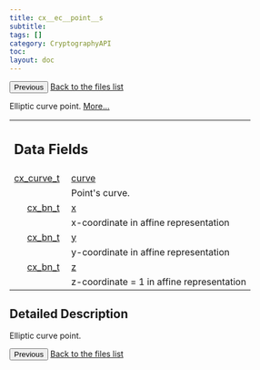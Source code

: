 ```yaml
---
title: cx__ec__point__s
subtitle:
tags: []
category: CryptographyAPI
toc:
layout: doc
---
```


<button class="uk-button uk-button-default uk-button-small uk-margin-medium-top" onclick="history.back()">Previous</button>
<a class="uk-button uk-button-default uk-button-small uk-margin-medium-top crypto-button" href="../../crypto-api/files">Back to the files list</a>


<p>Elliptic curve point.  
 <a href="../cx__ec__point__s#details">More...</a></p>
<table class="memberdecls">
<tr class="heading"><td colspan="4"><h2 class="groupheader"><a name="pub-attribs"></a>
Data Fields</h2></td></tr>
<tr class="memitem:a474bc8df07e877791f9b39dac8f9a8df"><td class="memItemLeft" align="right" valign="top"><a id="a474bc8df07e877791f9b39dac8f9a8df"></a>
<a class="el" href="../ox__ec_8h#ada004671ae8fe2032d4c144ed6ebb837">cx_curve_t</a>&#160;</td><td colspan="3" class="memItemRight" valign="bottom"><a class="el" href="../cx__ec__point__s#a474bc8df07e877791f9b39dac8f9a8df">curve</a></td></tr>
<tr class="memdesc:a474bc8df07e877791f9b39dac8f9a8df"><td class="mdescLeft">&#160;</td><td colspan="3" class="mdescRight">Point's curve. <br /></td></tr>
<tr class="memitem:a67c5de9c285914439dc80e48a37685f5"><td class="memItemLeft" align="right" valign="top"><a id="a67c5de9c285914439dc80e48a37685f5"></a>
<a class="el" href="../ox__bn_8h#a3caccc9ce9a31d3cba31ce1de1194d12">cx_bn_t</a>&#160;</td><td colspan="3" class="memItemRight" valign="bottom"><a class="el" href="../cx__ec__point__s#a67c5de9c285914439dc80e48a37685f5">x</a></td></tr>
<tr class="memdesc:a67c5de9c285914439dc80e48a37685f5"><td class="mdescLeft">&#160;</td><td colspan="3" class="mdescRight">x-coordinate in affine representation <br /></td></tr>
<tr class="memitem:ac5175780fcee14562febe297915b96eb"><td class="memItemLeft" align="right" valign="top"><a id="ac5175780fcee14562febe297915b96eb"></a>
<a class="el" href="../ox__bn_8h#a3caccc9ce9a31d3cba31ce1de1194d12">cx_bn_t</a>&#160;</td><td colspan="3" class="memItemRight" valign="bottom"><a class="el" href="../cx__ec__point__s#ac5175780fcee14562febe297915b96eb">y</a></td></tr>
<tr class="memdesc:ac5175780fcee14562febe297915b96eb"><td class="mdescLeft">&#160;</td><td colspan="3" class="mdescRight">y-coordinate in affine representation <br /></td></tr>
<tr class="memitem:ac5183a1bf7d8cee468a19e93870ab98a"><td class="memItemLeft" align="right" valign="top"><a id="ac5183a1bf7d8cee468a19e93870ab98a"></a>
<a class="el" href="../ox__bn_8h#a3caccc9ce9a31d3cba31ce1de1194d12">cx_bn_t</a>&#160;</td><td colspan="3" class="memItemRight" valign="bottom"><a class="el" href="../cx__ec__point__s#ac5183a1bf7d8cee468a19e93870ab98a">z</a></td></tr>
<tr class="memdesc:ac5183a1bf7d8cee468a19e93870ab98a"><td class="mdescLeft">&#160;</td><td colspan="3" class="mdescRight">z-coordinate = 1 in affine representation <br /></td></tr>
</table>
<a name="details" id="details"></a>

## Detailed Description

<div class="textblock"><p>Elliptic curve point. </p>
<button class="uk-button uk-button-default uk-button-small uk-margin-medium-top" onclick="history.back()">Previous</button>
<a class="uk-button uk-button-default uk-button-small uk-margin-medium-top crypto-button" href="../../crypto-api/files">Back to the files list</a>
